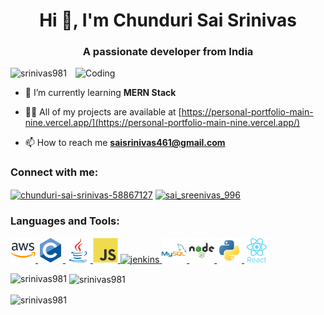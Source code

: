 <h1 align="center">Hi 👋, I'm Chunduri Sai Srinivas</h1>
<h3 align="center">A passionate developer from India</h3>
<img align="right" alt="Coding" width="400" src="https://media.tenor.com/2yeCvRKKWL0AAAAM/spongebob-work.gif"/>

<p align="left"> <img src="https://komarev.com/ghpvc/?username=srinivas981&label=Profile%20views&color=0e75b6&style=flat" alt="srinivas981" /> </p>

- 🌱 I’m currently learning **MERN Stack**

- 👨‍💻 All of my projects are available at [https://personal-portfolio-main-nine.vercel.app/](https://personal-portfolio-main-nine.vercel.app/)

- 📫 How to reach me **saisrinivas461@gmail.com**

<h3 align="left">Connect with me:</h3>
<p align="left">
<a href="https://linkedin.com/in/chunduri-sai-srinivas-58867127" target="blank"><img align="center" src="https://raw.githubusercontent.com/rahuldkjain/github-profile-readme-generator/master/src/images/icons/Social/linked-in-alt.svg" alt="chunduri-sai-srinivas-58867127" height="30" width="40" /></a>
<a href="https://instagram.com/sai_sreenivas_996" target="blank"><img align="center" src="https://raw.githubusercontent.com/rahuldkjain/github-profile-readme-generator/master/src/images/icons/Social/instagram.svg" alt="sai_sreenivas_996" height="30" width="40" /></a>
</p>

<h3 align="left">Languages and Tools:</h3>
<p align="left"> <a href="https://aws.amazon.com" target="_blank" rel="noreferrer"> <img src="https://raw.githubusercontent.com/devicons/devicon/master/icons/amazonwebservices/amazonwebservices-original-wordmark.svg" alt="aws" width="40" height="40"/> </a> <a href="https://www.cprogramming.com/" target="_blank" rel="noreferrer"> <img src="https://raw.githubusercontent.com/devicons/devicon/master/icons/c/c-original.svg" alt="c" width="40" height="40"/> </a> <a href="https://www.java.com" target="_blank" rel="noreferrer"> <img src="https://raw.githubusercontent.com/devicons/devicon/master/icons/java/java-original.svg" alt="java" width="40" height="40"/> </a> <a href="https://developer.mozilla.org/en-US/docs/Web/JavaScript" target="_blank" rel="noreferrer"> <img src="https://raw.githubusercontent.com/devicons/devicon/master/icons/javascript/javascript-original.svg" alt="javascript" width="40" height="40"/> </a> <a href="https://www.jenkins.io" target="_blank" rel="noreferrer"> <img src="https://www.vectorlogo.zone/logos/jenkins/jenkins-icon.svg" alt="jenkins" width="40" height="40"/> </a> <a href="https://www.mysql.com/" target="_blank" rel="noreferrer"> <img src="https://raw.githubusercontent.com/devicons/devicon/master/icons/mysql/mysql-original-wordmark.svg" alt="mysql" width="40" height="40"/> </a> <a href="https://nodejs.org" target="_blank" rel="noreferrer"> <img src="https://raw.githubusercontent.com/devicons/devicon/master/icons/nodejs/nodejs-original-wordmark.svg" alt="nodejs" width="40" height="40"/> </a> <a href="https://www.python.org" target="_blank" rel="noreferrer"> <img src="https://raw.githubusercontent.com/devicons/devicon/master/icons/python/python-original.svg" alt="python" width="40" height="40"/> </a> <a href="https://reactjs.org/" target="_blank" rel="noreferrer"> <img src="https://raw.githubusercontent.com/devicons/devicon/master/icons/react/react-original-wordmark.svg" alt="react" width="40" height="40"/> </a> </p>

<p><img align="left" src="https://github-readme-stats.vercel.app/api/top-langs?username=srinivas981&show_icons=true&locale=en&layout=compact" alt="srinivas981" /></p>

<p>&nbsp;<img align="center" src="https://github-readme-stats.vercel.app/api?username=srinivas981&show_icons=true&locale=en" alt="srinivas981" /></p>

<p><img align="center" src="https://github-readme-streak-stats.herokuapp.com/?user=srinivas981&" alt="srinivas981" /></p>
